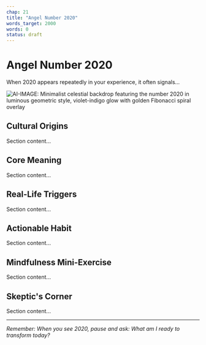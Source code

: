 ```yaml
---
chap: 21
title: "Angel Number 2020"
words_target: 2000
words: 0
status: draft
---
```


# Angel Number 2020

When 2020 appears repeatedly in your experience, it often signals...

![AI-IMAGE: Minimalist celestial backdrop featuring the number 2020 in luminous geometric style, violet-indigo glow with golden Fibonacci spiral overlay]()

## Cultural Origins

Section content...

## Core Meaning

Section content...

## Real-Life Triggers

Section content...

## Actionable Habit

Section content...

## Mindfulness Mini-Exercise

Section content...

## **Skeptic's Corner**

Section content...

---

*Remember: When you see 2020, pause and ask: What am I ready to transform today?*
